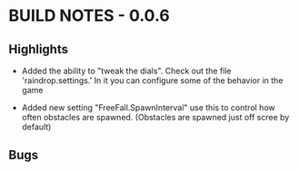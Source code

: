 # BUILD NOTES - 0.0.6

## Highlights
-   Added the ability to "tweak the dials". Check out
    the file 'raindrop.settings.' In it you can configure
    some of the behavior in the game

-   Added new setting "FreeFall.SpawnInterval" use this to control how often
    obstacles are spawned. (Obstacles are spawned just off scree by default)

## Bugs